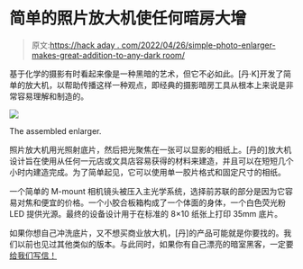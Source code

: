 # 简单的照片放大机使任何暗房大增

> 原文:[https://hack aday . com/2022/04/26/simple-photo-enlarger-makes-great-addition-to-any-dark room/](https://hackaday.com/2022/04/26/simple-photo-enlarger-makes-great-addition-to-any-darkroom/)

基于化学的摄影有时看起来像是一种黑暗的艺术，但它不必如此。[丹·K]开发了简单的放大机，以帮助传播这样一种观点，即经典的摄影暗房工具从根本上来说是非常容易理解和制造的。

![](../Images/6477b31b89d97f6a4159abd4a16058ab.png)

The assembled enlarger.

照片放大机用光照射底片，然后把光聚焦在一张可以显影的相纸上。[丹的]放大机设计旨在使用从任何一元店或文具店容易获得的材料来建造，并且可以在短短几个小时内建造完成。为了简单起见，它可以使用单一胶片格式和固定尺寸的相纸。

一个简单的 M-mount 相机镜头被压入主光学系统，选择前苏联的部分是因为它容易对焦和便宜的价格。一个小胶合板箱构成了一个体面的身体，一个白色荧光粉 LED 提供光源。最终的设备设计用于在标准的 8×10 纸张上打印 35mm 底片。

如果你想自己冲洗底片，又不想买商业放大机，[丹]的产品可能就是你要找的。我们以前也见过其他类似的版本。与此同时，如果你有自己漂亮的暗室黑客，一定要[给我们写信！](http://hackaday.com/submit-a-tip)